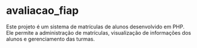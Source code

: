 # avaliacao_fiap
Este projeto é um sistema de matrículas de alunos desenvolvido em PHP. Ele permite a administração de matrículas, visualização de informações dos alunos e gerenciamento das turmas.
